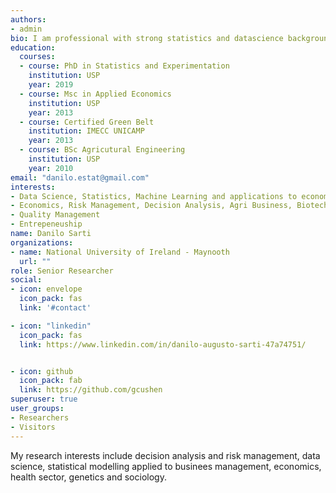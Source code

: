 ```yaml
---
authors:
- admin
bio: I am professional with strong statistics and datascience background. Currently I am researcher with previously work in private and public sectors.   
education:
  courses:
  - course: PhD in Statistics and Experimentation 
    institution: USP
    year: 2019
  - course: Msc in Applied Economics
    institution: USP
    year: 2013
  - course: Certified Green Belt
    institution: IMECC UNICAMP
    year: 2013
  - course: BSc Agricutural Engineering
    institution: USP
    year: 2010
email: "danilo.estat@gmail.com"
interests:
- Data Science, Statistics, Machine Learning and applications to economics, sociology, biosciences, medicine and quality management.
- Economics, Risk Management, Decision Analysis, Agri Business, Biotech Economics, IT Economics
- Quality Management 
- Entrepeneuship
name: Danilo Sarti
organizations:
- name: National University of Ireland - Maynooth
  url: ""
role: Senior Researcher
social:
- icon: envelope
  icon_pack: fas
  link: '#contact'

- icon: "linkedin"
  icon_pack: fas
  link: https://www.linkedin.com/in/danilo-augusto-sarti-47a74751/


- icon: github
  icon_pack: fab
  link: https://github.com/gcushen
superuser: true
user_groups:
- Researchers
- Visitors
---
```


My research interests include decision analysis and risk management, data science, statistical modelling applied to businees management, economics, health sector, genetics and sociology.


